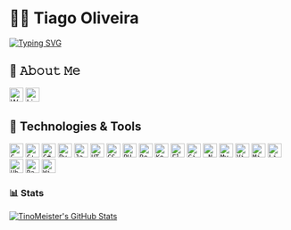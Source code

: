 # 🧑‍💻 Tiago Oliveira

<a href="https://git.io/typing-svg">
  <img align="center" src="https://readme-typing-svg.herokuapp.com?font=Fira+Code&duration=3500&pause=500&width=435&lines=Hi+There!+%F0%9F%91%8B;I'm+Tiago+Oliveira;AKA+TinoMeister!+%F0%9F%98%8E" alt="Typing SVG" />
</a>

## 📖 𝙰𝚋𝚘𝚞𝚝 𝙼𝚎

[<img title="Website" height="25" src="https://www.svgrepo.com/show/513303/globe-1.svg">](https://tinomeister.com)
[<img title="Linkedin" height="25" src="https://www.svgrepo.com/show/452051/linkedin.svg">](https://www.linkedin.com/in/tinomeister/)

## 🔧 Technologies & Tools

<code><img title="C" height="25" src="https://cdn.jsdelivr.net/gh/devicons/devicon/icons/c/c-original.svg"></code>
<code><img title="C++" height="25" src="https://cdn.jsdelivr.net/gh/devicons/devicon/icons/cplusplus/cplusplus-original.svg"></code>
<code><img title="C#" height="25" src="https://cdn.jsdelivr.net/gh/devicons/devicon/icons/csharp/csharp-original.svg"></code>
<code><img title="Python" height="25" src="https://cdn.jsdelivr.net/gh/devicons/devicon/icons/python/python-original.svg"></code>
<code><img title="Javascript" height="25" src="https://cdn.jsdelivr.net/gh/devicons/devicon/icons/javascript/javascript-original.svg"></code>
<code><img title="HTML5" height="25" src="https://cdn.jsdelivr.net/gh/devicons/devicon/icons/html5/html5-original.svg"></code>
<code><img title="CSS" height="25" src="https://cdn.jsdelivr.net/gh/devicons/devicon/icons/css3/css3-original.svg"></code>
<code><img title="PHP" height="25" src="https://cdn.jsdelivr.net/gh/devicons/devicon/icons/php/php-original.svg"></code>
<code><img title="React" height="25" src="https://cdn.jsdelivr.net/gh/devicons/devicon/icons/react/react-original.svg"></code>
<code><img title="Kotlin" height="25" src="https://cdn.jsdelivr.net/gh/devicons/devicon/icons/kotlin/kotlin-original.svg"></code>
<code><img title="Flutter" height="25" src="https://cdn.jsdelivr.net/gh/devicons/devicon/icons/flutter/flutter-original.svg"></code>
<code><img title="Git" height="25" src="https://cdn.jsdelivr.net/gh/devicons/devicon/icons/git/git-original.svg"></code>
<code><img title=".NetCore" height="25" src="https://cdn.jsdelivr.net/gh/devicons/devicon/icons/dotnetcore/dotnetcore-original.svg"></code>
<code><img title="MySQL" height="25" src="https://cdn.jsdelivr.net/gh/devicons/devicon/icons/mysql/mysql-original-wordmark.svg"></code>
<code><img title="Visual Studio Code" height="25" src="https://cdn.jsdelivr.net/gh/devicons/devicon/icons/vscode/vscode-original.svg"></code>
<code><img title="Microsoft Visual Studio" height="25" src="https://cdn.jsdelivr.net/gh/devicons/devicon/icons/visualstudio/visualstudio-plain.svg"></code>
<code><img title="Linux" height="25" src="https://cdn.jsdelivr.net/gh/devicons/devicon/icons/linux/linux-original.svg"></code>
<code><img title="Ubuntu" height="25" src="https://cdn.jsdelivr.net/gh/devicons/devicon/icons/ubuntu/ubuntu-plain.svg"></code>
<code><img title="RaspberryPi" height="25" src="https://cdn.jsdelivr.net/gh/devicons/devicon/icons/raspberrypi/raspberrypi-original.svg"></code>
<code><img title="Windows" height="25" src="https://cdn.jsdelivr.net/gh/devicons/devicon/icons/windows8/windows8-original.svg"></code>

<!--
### 🗣️ Language
### 🕸️ Web
### 📱 Phone
### 🔥 Frameworks
### 🧰 Environment
-->

### 📊 Stats
[![TinoMeister's GitHub Stats](https://github-readme-stats.vercel.app/api?username=TinoMeister\&show_icons=true\&theme=dark#gh-dark-mode-only)](https://github.com/TinoMeister/github-readme-stats#responsive-card-theme#gh-dark-mode-only)

<!--
**TinoMeister/TinoMeister** is a ✨ _special_ ✨ repository because its `README.md` (this file) appears on your GitHub profile.

Here are some ideas to get you started:

- 🔭 I’m currently working on ...
- 🌱 I’m currently learning ...
- 👯 I’m looking to collaborate on ...
- 🤔 I’m looking for help with ...
- 💬 Ask me about ...
- 📫 How to reach me: ...
- 😄 Pronouns: ...
- ⚡ Fun fact: ...
-->
